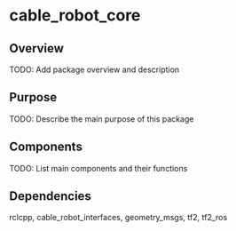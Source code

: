 # cable_robot_core

## Overview
TODO: Add package overview and description

## Purpose
TODO: Describe the main purpose of this package

## Components
TODO: List main components and their functions

## Dependencies
rclcpp, cable_robot_interfaces, geometry_msgs, tf2, tf2_ros
